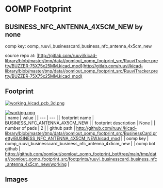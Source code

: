 # OOMP Footprint  
## BUSINESS_NFC_ANTENNA_4X5CM_NEW  by none  
  
oomp key: oomp_ruuvi_businesscard_business_nfc_antenna_4x5cm_new  
  
source repo at: [http://gitlab.com/ruuvi/kicad-library/blob/master/tmp/data//oomlout_oomp_footprint_src/RuuviTracker.pretty/BUZZER-75X75x25MM.kicad_mod](http://gitlab.com/ruuvi/kicad-library/blob/master/tmp/data//oomlout_oomp_footprint_src/RuuviTracker.pretty/BUZZER-75X75x25MM.kicad_mod)  
## Footprint  
  
[![working_kicad_pcb_3d.png](working_kicad_pcb_3d_600.png)](working_kicad_pcb_3d.png)  
  
[![working.png](working_600.png)](working.png)  
| name | value | 
| --- | --- | 
| footprint name | BUSINESS_NFC_ANTENNA_4X5CM_NEW | 
| footprint description | None | 
| number of pads | 2 | 
| github path | http://github.com/ruuvi/kicad-library/blob/master/tmp/data//oomlout_oomp_footprint_src/BusinessCard.pretty/BUSINESS_NFC_ANTENNA_4X5CM_NEW.kicad_mod | 
| oomp key | oomp_ruuvi_businesscard_business_nfc_antenna_4x5cm_new | 
| oomp bot github | https://github.com/oomlout/oomlout_oomp_footprint_bot/tree/main/tmp/data//oomlout_oomp_footprint_src/footprints/ruuvi_businesscard_business_nfc_antenna_4x5cm_new/working | 
## Images  
